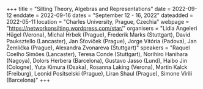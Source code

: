 +++
title = "Silting Theory, Algebras and Representations"
date = 2022-09-12
enddate = 2022-09-16
dates = "September 12 - 16, 2022"
dateadded = 2022-05-11
location = "Charles University, Prague, Czechia"
webpage = "https://networkonsilting.wordpress.com/star/"
organisers = "Lidia Angeleri Hügel (Verona), Michal Hrbek (Prague), Frederik Marks (Stuttgart), David Pauksztello (Lancaster), Jan Šťovíček (Prague), Jorge Vitória (Padova), Jan Žemlička (Prague), Alexandra Zvonareva (Stuttgart)"
speakers = "Raquel Coelho Simões (Lancaster), Teresa Conde (Stuttgart), Norihiro Hanihara (Nagoya), Dolors Herbera (Barcelona), Gustavo Jasso (Lund), Haibo Jin (Cologne), Yuta Kimura (Osaka), Rosanna Laking (Verona), Martin Kalck (Freiburg), Leonid Positselski (Prague), Liran Shaul (Prague), Simone Virili (Barcelona)"
+++
